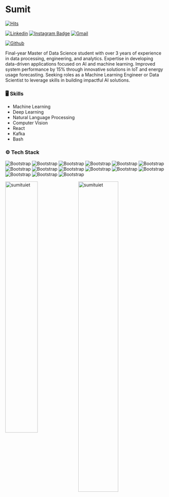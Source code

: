 # Sumit

[![Hits](https://hits.seeyoufarm.com/api/count/incr/badge.svg?url=https%3A%2F%2Fgithub.com%2Fsumituiet%2Fsumituiet&count_bg=%2379C83D&title_bg=%23555555&icon=&icon_color=%23E7E7E7&title=Profile+Views&edge_flat=false)](https://hits.seeyoufarm.com)

[![Linkedin](https://img.shields.io/badge/-LinkedIn-blue?style=flat&logo=Linkedin&logoColor=white)](https://www.linkedin.com/in/sumituiet/)
[![Instagram Badge](https://img.shields.io/badge/-Instagram-purple?logo=instagram&logoColor=white&link=https://instagram.com/sumitsaini341/)](https://www.instagram.com/sumitsaini341)
[![Gmail](https://img.shields.io/badge/-Gmail-c14438?style=flat&logo=Gmail&logoColor=white)](mailto:sumitsainiuiet@gmail.com)

[![Github](https://img.shields.io/github/followers/sumituiet?label=Follow&style=social)](https://github.com/sumituiet)

Final-year Master of Data Science student with over 3 years of experience in data processing, engineering, and analytics. Expertise in developing data-driven applications focused on AI and machine learning. Improved system performance by 15% through innovative solutions in IoT and energy usage forecasting. Seeking roles as a Machine Learning Engineer or Data Scientist to leverage skills in building impactful AI solutions.

### 🖥 Skills

- Machine Learning
- Deep Learning
- Natural Language Processing
- Computer Vision
- React
- Kafka
- Bash
### ⚙️ Tech Stack

![Bootstrap](https://img.shields.io/badge/-Python-05122A?style=flat-square&logo=Python&color=353535) ![Bootstrap](https://img.shields.io/badge/-Docker-05122A?style=flat-square&logo=Docker&color=353535) ![Bootstrap](https://img.shields.io/badge/-Kubernetes-05122A?style=flat-square&logo=Kubernetes&color=353535) ![Bootstrap](https://img.shields.io/badge/-TensorFlow-05122A?style=flat-square&logo=TensorFlow&color=353535) ![Bootstrap](https://img.shields.io/badge/-PyTorch-05122A?style=flat-square&logo=PyTorch&color=353535) ![Bootstrap](https://img.shields.io/badge/-Scikit%20Learn-05122A?style=flat-square&logo=Scikit-Learn&color=353535) ![Bootstrap](https://img.shields.io/badge/-MongoDB-05122A?style=flat-square&logo=MongoDB&color=353535) ![Bootstrap](https://img.shields.io/badge/-MySQL-05122A?style=flat-square&logo=MySQL&color=353535) ![Bootstrap](https://img.shields.io/badge/-PostgreSQL-05122A?style=flat-square&logo=PostgreSQL&color=353535) ![Bootstrap](https://img.shields.io/badge/-Pandas-05122A?style=flat-square&logo=Pandas&color=353535) ![Bootstrap](https://img.shields.io/badge/-Numpy-05122A?style=flat-square&logo=Numpy&color=353535) ![Bootstrap](https://img.shields.io/badge/-Matplotlib-05122A?style=flat-square&logo=Matplotlib&color=353535) ![Bootstrap](https://img.shields.io/badge/-Flask-05122A?style=flat-square&logo=Flask&color=353535) ![Bootstrap](https://img.shields.io/badge/-Django-05122A?style=flat-square&logo=Django&color=353535) ![Bootstrap](https://img.shields.io/badge/-Visual%20Studio%20Code-05122A?style=flat-square&logo=Visual-Studio-Code&color=353535)

<div>
  <img width="45%" align="left" src="https://github-readme-stats.vercel.app/api/top-langs?username=sumituiet&show_icons=true&locale=en&layout=compact" alt="sumituiet" />
  <img width="50%"  src="https://github-readme-streak-stats.herokuapp.com/?user=sumituiet&" alt="sumituiet" />
</div>
